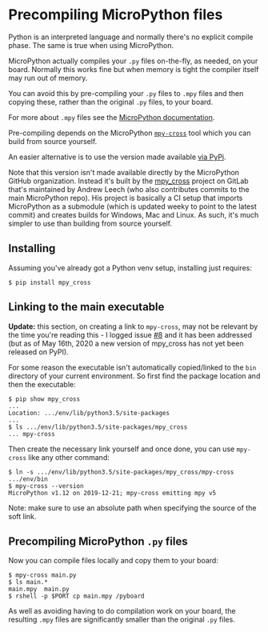 Precompiling MicroPython files
==============================

Python is an interpreted language and normally there's no explicit compile phase. The same is true when using MicroPython.

MicroPython actually compiles your `.py` files on-the-fly, as needed, on your board. Normally this works fine but when memory is tight the compiler itself may run out of memory.

You can avoid this by pre-compiling your `.py` files to `.mpy` files and then copying these, rather than the original `.py` files, to your board.

For more about `.mpy` files see the [MicroPython documentation](https://docs.micropython.org/en/latest/reference/mpyfiles.html).

Pre-compiling depends on the MicroPython [`mpy-cross`](https://github.com/micropython/micropython/tree/master/mpy-cross) tool which you can build from source yourself.

An easier alternative is to use the version made available [via PyPi](https://pypi.org/project/mpy-cross/).

Note that this version isn't made available directly by the MicroPython GitHub organization. Instead it's built by the [mpy_cross](https://gitlab.com/alelec/mpy_cross) project on GitLab that's maintained by Andrew Leech (who also contributes commits to the main MicroPython repo). His project is basically a CI setup that imports MicroPython as a submodule (which is updated weeky to point to the latest commit) and creates builds for Windows, Mac and Linux. As such, it's much simpler to use than building from source yourself.

Installing
----------

Assuming you've already got a Python venv setup, installing just requires:

    $ pip install mpy_cross

Linking to the main executable
------------------------------

**Update:** this section, on creating a link to `mpy-cross`, may not be relevant by the time you're reading this - I logged issue [#8](https://gitlab.com/alelec/mpy_cross/-/issues/8) and it has been addressed (but as of May 16th, 2020 a new version of mpy_cross has not yet been released on PyPI).
    
For some reason the executable isn't automatically copied/linked to the `bin` directory of your current environment. So first find the package location and then the executable:

    $ pip show mpy_cross
    ...
    Location: .../env/lib/python3.5/site-packages
    ...
    $ ls .../env/lib/python3.5/site-packages/mpy_cross
    ... mpy-cross

Then create the necessary link yourself and once done, you can use `mpy-cross` like any other command:

    $ ln -s .../env/lib/python3.5/site-packages/mpy_cross/mpy-cross .../env/bin
    $ mpy-cross --version
    MicroPython v1.12 on 2019-12-21; mpy-cross emitting mpy v5

Note: make sure to use an absolute path when specifying the source of the soft link.

Precompiling MicroPython `.py` files
------------------------------------

Now you can compile files locally and copy them to your board:

    $ mpy-cross main.py 
    $ ls main.*
    main.mpy  main.py
    $ rshell -p $PORT cp main.mpy /pyboard

As well as avoiding having to do compilation work on your board, the resulting `.mpy` files are significantly smaller than the original `.py` files.
